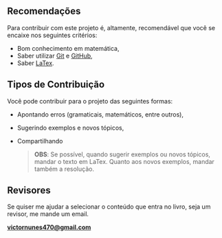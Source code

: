 ## Recomendações
Para contribuir com este projeto é, altamente, recomendável que você se encaixe nos seguintes critérios:

- Bom conhecimento em matemática,
- Saber utilizar [Git](https://rogerdudler.github.io/git-guide/index.pt_BR.html) e [GitHub](https://guides.github.com/activities/hello-world/),
- Saber [LaTex](https://www.latex-project.org/).

## Tipos de Contribuição
Você pode contribuir para o projeto das seguintes formas:

- Apontando erros (gramaticais, matemáticos, entre outros),
- Sugerindo exemplos e novos tópicos,
- Compartilhando
  
  >**OBS**: Se possível, quando sugerir exemplos ou novos tópicos, mandar o texto em LaTex. Quanto aos novos exemplos, mandar também a resolução.

## Revisores
Se quiser me ajudar a selecionar o conteúdo que entra no livro, seja um revisor, me mande um email.

**victornunes470@gmail.com**